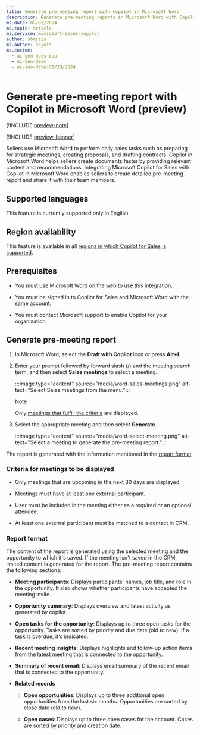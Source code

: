 ```yaml
---
title: Generate pre-meeting report with Copilot in Microsoft Word
description: Generate pre-meeting reports in Microsoft Word with Copilot for Sales, providing relevant content and recommendations for sellers.
ms.date: 02/01/2024
ms.topic: article
ms.service: microsoft-sales-copilot
author: sbmjais
ms.author: shjais
ms.custom:
  - ai-gen-docs-bap
  - ai-gen-desc
  - ai-seo-date:01/29/2024
---
```


# Generate pre-meeting report with Copilot in Microsoft Word (preview)

[!INCLUDE [preview-note](includes/preview-note.md)]

[!INCLUDE [preview-banner](includes/preview-banner.md)]

Sellers use Microsoft Word to perform daily sales tasks such as preparing for strategic meetings, creating proposals, and drafting contracts. Copilot in Microsoft Word helps sellers create documents faster by providing relevant content and recommendations. Integrating Microsoft Copilot for Sales with Copilot in Microsoft Word enables sellers to create detailed pre-meeting report and share it with their team members.

## Supported languages

This feature is currently supported only in English.

## Region availability

This feature is available in all [regions in which Copilot for Sales is supported](introduction.md#region-availability).

## Prerequisites

-   You must use Microsoft Word on the web to use this integration.

-   You must be signed in to Copilot for Sales and Microsoft Word with the same account.

-   You must contact Microsoft support to enable Copilot for your organization.

## Generate pre-meeting report

1.  In Microsoft Word, select the **Draft with Copilot** icon or press **Alt+I**.

2.  Enter your prompt followed by forward slash (/) and the meeting search term, and then select **Sales meetings** to select a meeting.

    :::image type="content" source="media/word-sales-meetings.png" alt-text="Select Sales meetings from the menu.":::

    > [!NOTE]
    > Only [meetings that fulfill the criteria](#criteria-for-meetings-to-be-displayed) are displayed.

3.  Select the appropriate meeting and then select **Generate**.  
      
    :::image type="content" source="media/word-select-meeting.png" alt-text="Select a meeting to generate the pre-meeting report.":::

The report is generated with the information mentioned in the [report format](#report-format).

### Criteria for meetings to be displayed

-   Only meetings that are upcoming in the next 30 days are displayed.

-   Meetings must have at least one external participant.

-   User must be included in the meeting either as a required or an optional attendee.

-   At least one external participant must be matched to a contact in CRM.

### Report format

The content of the report is generated using the selected meeting and the opportunity to which it's saved. If the meeting isn't saved in the CRM, limited content is generated for the report. The pre-meeting report contains the following sections:

- **Meeting participants**: Displays participants' names, job title, and role in the opportunity. It also shows whether participants have accepted the meeting invite.

- **Opportunity summary**: Displays overview and latest activity as generated by copilot.

- **Open tasks for the opportunity**: Displays up to three open tasks for the opportunity. Tasks are sorted by priority and due date (old to new). If a task is overdue, it's indicated.

- **Recent meeting insights**: Displays highlights and follow-up action items from the latest meeting that is connected to the opportunity.

- **Summary of recent email**: Displays email summary of the recent email that is connected to the opportunity.

- **Related records**

    - **Open opportunities**: Displays up to three additional open opportunities from the last six months. Opportunities are sorted by close date (old to new).

    - **Open cases**: Displays up to three open cases for the account. Cases are sorted by priority and creation date.

